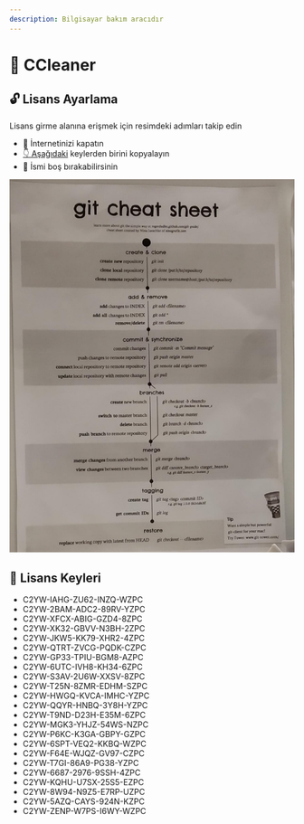 ```yaml
---
description: Bilgisayar bakım aracıdır
---
```


# 🧹 CCleaner

## 🔓 Lisans Ayarlama

Lisans girme alanına erişmek için resimdeki adımları takip edin

* 🚫 İnternetinizi kapatın 
* [👇 Aşağıdaki]() keylerden birini kopyalayın
* 💁‍ İsmi boş bırakabilirsinin

![](../.gitbook/assets/image%20%28115%29.png)

## 🔑 Lisans Keyleri

* C2YW-IAHG-ZU62-INZQ-WZPC
* C2YW-2BAM-ADC2-89RV-YZPC
* C2YW-XFCX-ABIG-GZD4-8ZPC
* C2YW-XK32-GBVV-N3BH-2ZPC
* C2YW-JKW5-KK79-XHR2-4ZPC
* C2YW-QTRT-ZVCG-PQDK-CZPC
* C2YW-GP33-TPIU-BGM8-AZPC
* C2YW-6UTC-IVH8-KH34-6ZPC
* C2YW-S3AV-2U6W-XXSV-8ZPC
* C2YW-T25N-8ZMR-EDHM-SZPC
* C2YW-HWGQ-KVCA-IMHC-YZPC
* C2YW-QQYR-HNBQ-3Y8H-YZPC
* C2YW-T9ND-D23H-E35M-6ZPC
* C2YW-MGK3-YHJZ-54WS-NZPC
* C2YW-P6KC-K3GA-GBPY-GZPC
* C2YW-6SPT-VEQ2-KKBQ-WZPC
* C2YW-F64E-WJQZ-GV97-CZPC
* C2YW-T7GI-86A9-PG38-YZPC
* C2YW-6687-2976-9SSH-4ZPC
* C2YW-KQHU-U7SX-25S5-EZPC
* C2YW-8W94-N9Z5-E7RP-UZPC
* C2YW-5AZQ-CAYS-924N-KZPC
* C2YW-ZENP-W7PS-I6WY-WZPC

